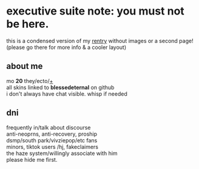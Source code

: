 # executive suite note: you must not be here.
this is a condensed version of my [rentry](https://rentry.co/blessedeternal) without images or a second page!  
(please go there for more info & a cooler layout)
## about me  
mo **20** they/ecto/[+](https://pronouny.xyz/u/bubby)  
all skins linked to **blessedeternal** on github  
i don't always have chat visible. whisp if needed
## dni  
frequently in/talk about discourse  
anti-neoprns, anti-recovery, proship  
dsmp/south park/vivziepop/etc fans  
minors, tiktok users /hj, fakeclaimers  
the haze system/willingly associate with him  
please hide me first.
